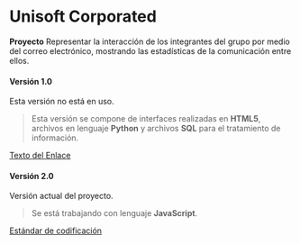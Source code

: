 # Unisoft Corporated

**Proyecto**
Representar la interacción de los integrantes del grupo por medio del correo electrónico, mostrando las estadísticas de la comunicación entre ellos.

#### Versión 1.0
Esta versión no está en uso.

> Esta versión se compone de interfaces realizadas en **HTML5**, archivos en lenguaje **Python** y archivos **SQL** para el tratamiento de información.

[Texto del Enlace](http://example.com "Mensaje del Atributo Título")

#### Versión 2.0
Versión actual del proyecto.

> Se está trabajando con lenguaje **JavaScript**.

[Estándar de codificación](https://github.com/UnisoftCorporated/Unisoft/wiki/Est%C3%A1ndar-de-codificacion)
